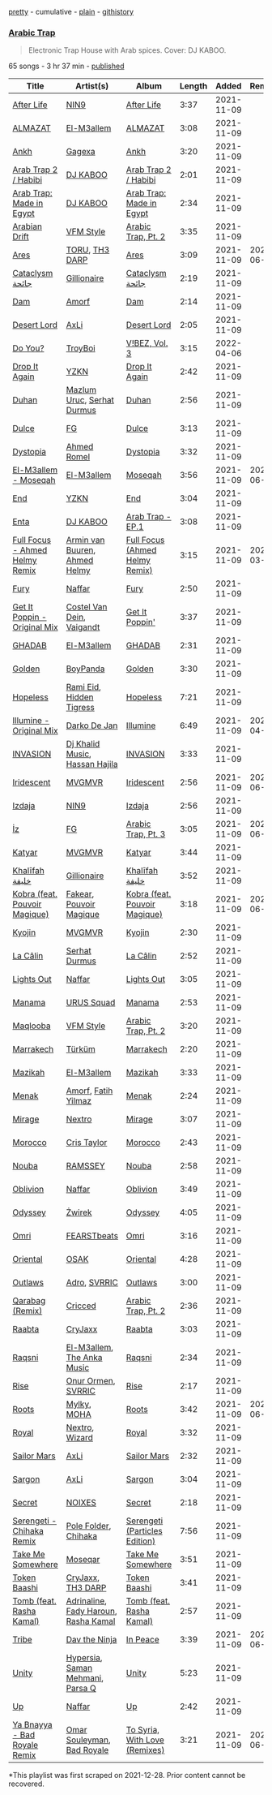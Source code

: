 [pretty](/playlists/pretty/37i9dQZF1DXcC6YLqj8ET8.md) - cumulative - [plain](/playlists/plain/37i9dQZF1DXcC6YLqj8ET8) - [githistory](https://github.githistory.xyz/mackorone/spotify-playlist-archive/blob/main/playlists/plain/37i9dQZF1DXcC6YLqj8ET8)

### [Arabic Trap](https://open.spotify.com/playlist/37i9dQZF1DXcC6YLqj8ET8)

> Electronic Trap House with Arab spices\. Cover: DJ KABOO.

65 songs - 3 hr 37 min - [published](https://open.spotify.com/playlist/47hjr70tGR1mvbCMqz6RSX)

| Title | Artist(s) | Album | Length | Added | Removed |
|---|---|---|---|---|---|
| [After Life](https://open.spotify.com/track/6f3C47PALxUOq7VjRSyx7M) | [NIN9](https://open.spotify.com/artist/0DJeag58upLxC4iA5Ju7MO) | [After Life](https://open.spotify.com/album/3mibBHWq5uBgzJnWGWtXgZ) | 3:37 | 2021-11-09 |  |
| [ALMAZAT](https://open.spotify.com/track/1l18f7daLQymXuUy6fQD6W) | [El\-M3allem](https://open.spotify.com/artist/7df2YdmQZRI6KvN3aowOMW) | [ALMAZAT](https://open.spotify.com/album/0s8UGDaOTmxfXDi1VAsowZ) | 3:08 | 2021-11-09 |  |
| [Ankh](https://open.spotify.com/track/4qg5zuCvEWTeOb3ON0qLuc) | [Gagexa](https://open.spotify.com/artist/5voQQxmOq6cYSOmXBHVg1y) | [Ankh](https://open.spotify.com/album/6Sz6N6aIGSh7R4pGfmVpD3) | 3:20 | 2021-11-09 |  |
| [Arab Trap 2 / Habibi](https://open.spotify.com/track/4tDlB4iuEuXaVOcDVh9N9v) | [DJ KABOO](https://open.spotify.com/artist/4XL8KSBe0v3k483R9Tv49Q) | [Arab Trap 2 / Habibi](https://open.spotify.com/album/2lItbZXFxyql2Y2brBCiba) | 2:01 | 2021-11-09 |  |
| [Arab Trap: Made in Egypt](https://open.spotify.com/track/2DBU3G7bYWcLKxKNtsXJ5h) | [DJ KABOO](https://open.spotify.com/artist/4XL8KSBe0v3k483R9Tv49Q) | [Arab Trap: Made in Egypt](https://open.spotify.com/album/2ZYdkTjXsKXajkPiwUTgQ7) | 2:34 | 2021-11-09 |  |
| [Arabian Drift](https://open.spotify.com/track/5qNdv1WPksgm2F87wzznPi) | [VFM Style](https://open.spotify.com/artist/4ulXFvFK1pjsKvk61NQtPF) | [Arabic Trap, Pt\. 2](https://open.spotify.com/album/3ssgRjMtcAE8F2pJhZ8MGk) | 3:35 | 2021-11-09 |  |
| [Ares](https://open.spotify.com/track/09Ltdtsh3FFIGAppCJj0HD) | [TORU](https://open.spotify.com/artist/7nKMI2etaVYFW6r9cTXKto), [TH3 DARP](https://open.spotify.com/artist/10W6SIbkGGVlY8yYrUxwmw) | [Ares](https://open.spotify.com/album/6ITmhXGA9NdbKI60F9N8Cx) | 3:09 | 2021-11-09 | 2022-06-29 |
| [Cataclysm جائحة](https://open.spotify.com/track/55DEy5jBZJcm75JpGZTlyC) | [Gillionaire](https://open.spotify.com/artist/74rsMLFnDYIf54HLWuKAty) | [Cataclysm جائحة](https://open.spotify.com/album/5cO6vLIAow8tq0YX4NiD4I) | 2:19 | 2021-11-09 |  |
| [Dam](https://open.spotify.com/track/0ptmm2MFQXuGjWTix8yx9K) | [Amorf](https://open.spotify.com/artist/235rIOpga6eYnAP03JD444) | [Dam](https://open.spotify.com/album/5I15j6rtNdviAPqcTQ5SJn) | 2:14 | 2021-11-09 |  |
| [Desert Lord](https://open.spotify.com/track/4is2MePvKHSLOLmCEjTT0L) | [AxLi](https://open.spotify.com/artist/2C0w7wd8qZseBpEtfYPL56) | [Desert Lord](https://open.spotify.com/album/2v5mYReoKsPOoG5QCSTDbK) | 2:05 | 2021-11-09 |  |
| [Do You?](https://open.spotify.com/track/0tAFy8LVdMQgW6A6Nq7olS) | [TroyBoi](https://open.spotify.com/artist/0tvpihdAsKiNnP6sWS3jUI) | [V!BEZ, Vol\. 3](https://open.spotify.com/album/6pT3v18olmBZkDTm6gj7eW) | 3:15 | 2022-04-06 |  |
| [Drop It Again](https://open.spotify.com/track/3PUjFJPKqz1j5MHV0MihsW) | [YZKN](https://open.spotify.com/artist/7mU3kpBBx4OCYdNJhjcKxy) | [Drop It Again](https://open.spotify.com/album/2DTyk0x1qem3lw71ZWVo9Q) | 2:42 | 2021-11-09 |  |
| [Duhan](https://open.spotify.com/track/1gAYsbY37gNkUVWKyHd7sb) | [Mazlum Uruc](https://open.spotify.com/artist/6SyaPdwoTrMGsWOsqeb5Av), [Serhat Durmus](https://open.spotify.com/artist/1R2iRWvuwwokMKGHirNGTD) | [Duhan](https://open.spotify.com/album/0iV9y3FuVHgqU6XH4PgGzc) | 2:56 | 2021-11-09 |  |
| [Dulce](https://open.spotify.com/track/6pROMUI7CBvoe6zhP85OjV) | [FG](https://open.spotify.com/artist/7dGG5t1lq8eRel7cRvLj0F) | [Dulce](https://open.spotify.com/album/01f58ABTNjb0quUNprou4v) | 3:13 | 2021-11-09 |  |
| [Dystopia](https://open.spotify.com/track/25N0bGioFvZgujpnpYH4qV) | [Ahmed Romel](https://open.spotify.com/artist/5hp5V0IfVuZWmYeUqomqEs) | [Dystopia](https://open.spotify.com/album/2OkBDPfWUdeDjsWumFazvZ) | 3:32 | 2021-11-09 |  |
| [El\-M3allem \- Moseqah](https://open.spotify.com/track/6G56HoNH8vgM5d0M8jmtSH) | [El\-M3allem](https://open.spotify.com/artist/7df2YdmQZRI6KvN3aowOMW) | [Moseqah](https://open.spotify.com/album/52xKCcZzaZZdgRuuHmaVlj) | 3:56 | 2021-11-09 | 2022-06-29 |
| [End](https://open.spotify.com/track/78NWG8vFrAehpsCJr1SLvq) | [YZKN](https://open.spotify.com/artist/7mU3kpBBx4OCYdNJhjcKxy) | [End](https://open.spotify.com/album/6fcDKqZrJxK5OnJwPPnMJj) | 3:04 | 2021-11-09 |  |
| [Enta](https://open.spotify.com/track/1mRSA7bk3iEvAyKLXHL7bi) | [DJ KABOO](https://open.spotify.com/artist/4XL8KSBe0v3k483R9Tv49Q) | [Arab Trap \- EP.1](https://open.spotify.com/album/3dQpnLxtGSzIRi7TEA8MzC) | 3:08 | 2021-11-09 |  |
| [Full Focus \- Ahmed Helmy Remix](https://open.spotify.com/track/0muZu4qXeGPTCsSw9Hglnc) | [Armin van Buuren](https://open.spotify.com/artist/0SfsnGyD8FpIN4U4WCkBZ5), [Ahmed Helmy](https://open.spotify.com/artist/00k5zSa7jWCoEZ0e6tly9m) | [Full Focus \(Ahmed Helmy Remix\)](https://open.spotify.com/album/2ShVJZSHGhDez4kiR5cqHa) | 3:15 | 2021-11-09 | 2022-03-19 |
| [Fury](https://open.spotify.com/track/7M5p4AmILcIdq6oGJuQd4f) | [Naffar](https://open.spotify.com/artist/3QIEbSFF0qzlYo0EDcr7r9) | [Fury](https://open.spotify.com/album/2yi1kgX5WPvyb6S37ujxDW) | 2:50 | 2021-11-09 |  |
| [Get It Poppin \- Original Mix](https://open.spotify.com/track/0slgFvDaJE9xxF0IXQoe81) | [Costel Van Dein](https://open.spotify.com/artist/2yA021LnprERtbeHcjAquF), [Vaigandt](https://open.spotify.com/artist/2Yg9H6o3ge1uOiq3o4xLRk) | [Get It Poppin'](https://open.spotify.com/album/0sZMAjVIVLwP8sg5ptuh81) | 3:37 | 2021-11-09 |  |
| [GHADAB](https://open.spotify.com/track/5xY9zklrXn7jmdJYJIXQDU) | [El\-M3allem](https://open.spotify.com/artist/7df2YdmQZRI6KvN3aowOMW) | [GHADAB](https://open.spotify.com/album/3CJnkIETq3FgJVHyfSSQZG) | 2:31 | 2021-11-09 |  |
| [Golden](https://open.spotify.com/track/6gItxgLiMUYV5n3ityPec4) | [BoyPanda](https://open.spotify.com/artist/5ef7ha77ippshsIdZzGnaN) | [Golden](https://open.spotify.com/album/214Aa5BZhPB2AUbXmBx59S) | 3:30 | 2021-11-09 |  |
| [Hopeless](https://open.spotify.com/track/1y8M13DKjsyJtyuQadwQmV) | [Rami Eid](https://open.spotify.com/artist/4fQqnIuVrFLegT0pBmZ5fm), [Hidden Tigress](https://open.spotify.com/artist/53ZEdEG4hThZtzjhfQRHEu) | [Hopeless](https://open.spotify.com/album/3fU4JzytCzFvYJ1QAaC5GS) | 7:21 | 2021-11-09 |  |
| [Illumine \- Original Mix](https://open.spotify.com/track/3HvRFELeWQ5ib6G5w9wvJi) | [Darko De Jan](https://open.spotify.com/artist/4JMknrStbwkcRZavaIEjrA) | [Illumine](https://open.spotify.com/album/2eLdRmXRzyfdL2oXIT0qNH) | 6:49 | 2021-11-09 | 2022-04-07 |
| [INVASION](https://open.spotify.com/track/32ab08QJ6UyJKqtCZNqiTh) | [Dj Khalid Music](https://open.spotify.com/artist/5iu1vM00YZHexw3A8dCdkt), [Hassan Hajila](https://open.spotify.com/artist/5HOFVs3MrexrlD9Vgapn54) | [INVASION](https://open.spotify.com/album/2zua6hf4PwprRmsUaS1ooj) | 3:33 | 2021-11-09 |  |
| [Iridescent](https://open.spotify.com/track/6mPv3AEn0hX8BK1NjQlrIh) | [MVGMVR](https://open.spotify.com/artist/4awPepWH6Qom61mJvUCe3u) | [Iridescent](https://open.spotify.com/album/0lx0Z2R9v6IAeEkn41YXig) | 2:56 | 2021-11-09 | 2022-06-29 |
| [Izdaja](https://open.spotify.com/track/2oUAGVmjS4FMaHKxa7KQDh) | [NIN9](https://open.spotify.com/artist/0DJeag58upLxC4iA5Ju7MO) | [Izdaja](https://open.spotify.com/album/4JHBVlegmR6YPQxnGKuSTA) | 2:56 | 2021-11-09 |  |
| [İz](https://open.spotify.com/track/4FvTKZ0ZTuHcj9QZfWKlC9) | [FG](https://open.spotify.com/artist/7dGG5t1lq8eRel7cRvLj0F) | [Arabic Trap, Pt\. 3](https://open.spotify.com/album/3G3Ze4AlL2KMmbx4s19e9v) | 3:05 | 2021-11-09 | 2022-06-25 |
| [Katyar](https://open.spotify.com/track/3CrDFdN7MKM3Mx9T3znBts) | [MVGMVR](https://open.spotify.com/artist/4awPepWH6Qom61mJvUCe3u) | [Katyar](https://open.spotify.com/album/5DYELPV7UQqMHVJ4JxaYhQ) | 3:44 | 2021-11-09 |  |
| [Khalīfah خليفة](https://open.spotify.com/track/6Tug6cAjUEfmKJvvrJcauP) | [Gillionaire](https://open.spotify.com/artist/74rsMLFnDYIf54HLWuKAty) | [Khalīfah خليفة](https://open.spotify.com/album/69U97qF3lUP5SUFSwzkbIV) | 3:52 | 2021-11-09 |  |
| [Kobra \(feat\. Pouvoir Magique\)](https://open.spotify.com/track/6JTUikvtPRHUhcg0K3eXid) | [Fakear](https://open.spotify.com/artist/4eFImh8D3F15dtZk0JQlpT), [Pouvoir Magique](https://open.spotify.com/artist/6jOzYw2JWxujmMIwwiAaEA) | [Kobra \(feat\. Pouvoir Magique\)](https://open.spotify.com/album/3TOeBRsAVOjxnP2bGU5aWx) | 3:18 | 2021-11-09 | 2022-06-08 |
| [Kyojin](https://open.spotify.com/track/3G6fFwzSObu9BS5XhkJzWA) | [MVGMVR](https://open.spotify.com/artist/4awPepWH6Qom61mJvUCe3u) | [Kyojin](https://open.spotify.com/album/4YQ0JrLRfkX96ssIe2mylq) | 2:30 | 2021-11-09 |  |
| [La Câlin](https://open.spotify.com/track/4wm54RgVLbAtk5v4A9I9x5) | [Serhat Durmus](https://open.spotify.com/artist/1R2iRWvuwwokMKGHirNGTD) | [La Câlin](https://open.spotify.com/album/1OzQ5JSUO7UqTeCgtzIrpH) | 2:52 | 2021-11-09 |  |
| [Lights Out](https://open.spotify.com/track/7DKBMH4BQ18GAWYtqpjGhE) | [Naffar](https://open.spotify.com/artist/3QIEbSFF0qzlYo0EDcr7r9) | [Lights Out](https://open.spotify.com/album/0y2PgWYSdanYnwxSmIW64U) | 3:05 | 2021-11-09 |  |
| [Manama](https://open.spotify.com/track/2IiNgBjUpVl06PPgjhTP2x) | [URUS Squad](https://open.spotify.com/artist/2bRnKEAk11EOei6FppGcto) | [Manama](https://open.spotify.com/album/585HAjkmk1LL2ceEdzOCQm) | 2:53 | 2021-11-09 |  |
| [Maqlooba](https://open.spotify.com/track/2APpdfoLJELmv3sh8T4Ve8) | [VFM Style](https://open.spotify.com/artist/4ulXFvFK1pjsKvk61NQtPF) | [Arabic Trap, Pt\. 2](https://open.spotify.com/album/3ssgRjMtcAE8F2pJhZ8MGk) | 3:20 | 2021-11-09 |  |
| [Marrakech](https://open.spotify.com/track/42bzfcGVgYcpjo2kebQZXh) | [Türküm](https://open.spotify.com/artist/6OmEJA1myxyRYNgU016xHY) | [Marrakech](https://open.spotify.com/album/7xQd6Ieb1fD6prQWJyOGbv) | 2:20 | 2021-11-09 |  |
| [Mazikah](https://open.spotify.com/track/0fkbXZEqvcaJipXpgsKXBn) | [El\-M3allem](https://open.spotify.com/artist/7df2YdmQZRI6KvN3aowOMW) | [Mazikah](https://open.spotify.com/album/1N4z2tg7JhxoUqjNn7pJIt) | 3:33 | 2021-11-09 |  |
| [Menak](https://open.spotify.com/track/2Mma8mPkMGvFljxKORvySU) | [Amorf](https://open.spotify.com/artist/235rIOpga6eYnAP03JD444), [Fatih Yilmaz](https://open.spotify.com/artist/0lxzzzW6U4V4vfRnsl4Z9n) | [Menak](https://open.spotify.com/album/3OAa3rZQFhA37EPn9mGMic) | 2:24 | 2021-11-09 |  |
| [Mirage](https://open.spotify.com/track/7mjsDtb6oMFXi6IL069UED) | [Nextro](https://open.spotify.com/artist/6Y63ciwphfXsHoWQOur7gq) | [Mirage](https://open.spotify.com/album/4XLJx1Q55pQ80Pp0krcLlb) | 3:07 | 2021-11-09 |  |
| [Morocco](https://open.spotify.com/track/19pxMtNvRkNPYqoaCtCR5l) | [Cris Taylor](https://open.spotify.com/artist/35IHRUK5Kx426lQ2KeIB0o) | [Morocco](https://open.spotify.com/album/1kP5zGZ3TdujqaBRgzp3FQ) | 2:43 | 2021-11-09 |  |
| [Nouba](https://open.spotify.com/track/1mlJgASSQPfbhryiYlgbTg) | [RAMSSEY](https://open.spotify.com/artist/7etLZ7TIK2RgDuArlZfCRk) | [Nouba](https://open.spotify.com/album/4rwwa6ZVK3K8MuGbopfXi7) | 2:58 | 2021-11-09 |  |
| [Oblivion](https://open.spotify.com/track/03Rac7rITePpSgheEsFoMz) | [Naffar](https://open.spotify.com/artist/3QIEbSFF0qzlYo0EDcr7r9) | [Oblivion](https://open.spotify.com/album/396e5sssz75hqSyu6lg2BH) | 3:49 | 2021-11-09 |  |
| [Odyssey](https://open.spotify.com/track/2R2H8r2X1MCJFvvLx6DYZy) | [Żwirek](https://open.spotify.com/artist/4PCOizPKIqh6TnlGcx3mDb) | [Odyssey](https://open.spotify.com/album/4z1b97XrbtSt3iz5qgwBfJ) | 4:05 | 2021-11-09 |  |
| [Omri](https://open.spotify.com/track/33XbI355jYdBpCabA0wp6U) | [FEARSTbeats](https://open.spotify.com/artist/4MhTe1Q9Y811m4EjaTbf2w) | [Omri](https://open.spotify.com/album/56vp0qNFa0zIsdW7D2iaUL) | 3:16 | 2021-11-09 |  |
| [Oriental](https://open.spotify.com/track/1C3PeqYtCFVFxUBdFZoxeT) | [OSAK](https://open.spotify.com/artist/7E52EFOelXp541PpFcbtrf) | [Oriental](https://open.spotify.com/album/3L45kcBwrsdrjQDiNdHEqk) | 4:28 | 2021-11-09 |  |
| [Outlaws](https://open.spotify.com/track/3BUFuwaRaRDc2GIKNVkwmI) | [Adro](https://open.spotify.com/artist/10a0MPE26mGGv05Exvb1uN), [SVRRIC](https://open.spotify.com/artist/0itkMyNqHAzIlNwOmmET1E) | [Outlaws](https://open.spotify.com/album/3VqqDh5hse1mGK6Vi7HMxV) | 3:00 | 2021-11-09 |  |
| [Qarabag \(Remix\)](https://open.spotify.com/track/6AyqrV9DSKFmEqZxjjnh7E) | [Cricced](https://open.spotify.com/artist/535cving7nSQvOkrzJSKFy) | [Arabic Trap, Pt\. 2](https://open.spotify.com/album/3ssgRjMtcAE8F2pJhZ8MGk) | 2:36 | 2021-11-09 |  |
| [Raabta](https://open.spotify.com/track/2IEzElQ5KAtXDoJAGixG2R) | [CryJaxx](https://open.spotify.com/artist/4FidvjA9dxE6bhpHGC6ns9) | [Raabta](https://open.spotify.com/album/3V1Oc07lftQBCVzijCE01A) | 3:03 | 2021-11-09 |  |
| [Raqsni](https://open.spotify.com/track/0sVmHjhJDCR8BCh2dwWRjb) | [El\-M3allem](https://open.spotify.com/artist/7df2YdmQZRI6KvN3aowOMW), [The Anka Music](https://open.spotify.com/artist/5YXi3lEh6AvClD3yzgsRdR) | [Raqsni](https://open.spotify.com/album/3SnQhoe2qBBiB8k9ZFUbde) | 2:34 | 2021-11-09 |  |
| [Rise](https://open.spotify.com/track/06VL0LPGJodM9Kq7j2mpcu) | [Onur Ormen](https://open.spotify.com/artist/45YI93cvo54OYOBHiNI9zL), [SVRRIC](https://open.spotify.com/artist/0itkMyNqHAzIlNwOmmET1E) | [Rise](https://open.spotify.com/album/6TfsBtepltkzcQIKSSkXnF) | 2:17 | 2021-11-09 |  |
| [Roots](https://open.spotify.com/track/1yRyJyB90a0YiaogagFXfx) | [Mylky](https://open.spotify.com/artist/1z4ZloK1NRO7W0Dp10G5k2), [MOHA](https://open.spotify.com/artist/3BIZZwkg3BMGyVkwROZ5qK) | [Roots](https://open.spotify.com/album/0IbRugL7qPDVyD2AmWNhmk) | 3:42 | 2021-11-09 | 2022-06-28 |
| [Royal](https://open.spotify.com/track/4M92m8y6WXm0xHzWBY3tJJ) | [Nextro](https://open.spotify.com/artist/6Y63ciwphfXsHoWQOur7gq), [Wizard](https://open.spotify.com/artist/0tCxvv05YgEzpyn3uIA7iM) | [Royal](https://open.spotify.com/album/4egsetbw3T8yB4eT39kHkY) | 3:32 | 2021-11-09 |  |
| [Sailor Mars](https://open.spotify.com/track/38n8scVMRubWOn1rIN2hfr) | [AxLi](https://open.spotify.com/artist/2C0w7wd8qZseBpEtfYPL56) | [Sailor Mars](https://open.spotify.com/album/4Ql6PbVf1kgd4g22lWdgf7) | 2:32 | 2021-11-09 |  |
| [Sargon](https://open.spotify.com/track/4BLFw6EbBWHvKe7uTokPe5) | [AxLi](https://open.spotify.com/artist/2C0w7wd8qZseBpEtfYPL56) | [Sargon](https://open.spotify.com/album/1UmnrooK6HERWjfZsPbSDl) | 3:04 | 2021-11-09 |  |
| [Secret](https://open.spotify.com/track/3pssrlLEYML2bdUvvfTc3B) | [NOIXES](https://open.spotify.com/artist/4YeITwoqeIks45gELm488B) | [Secret](https://open.spotify.com/album/2YYYXlp6a5nga72Qaf5TOH) | 2:18 | 2021-11-09 |  |
| [Serengeti \- Chihaka Remix](https://open.spotify.com/track/4OdRW0NHk3YEomB1yQvcUz) | [Pole Folder](https://open.spotify.com/artist/6wRhh29ZNdh6Aq8nKd4aDr), [Chihaka](https://open.spotify.com/artist/7FRiCnyEVWqX5TywH7p622) | [Serengeti \(Particles Edition\)](https://open.spotify.com/album/2iNIwGPgRMHJR2256l23GH) | 7:56 | 2021-11-09 |  |
| [Take Me Somewhere](https://open.spotify.com/track/2QrmjU8xddWZMy1OVYWEwa) | [Moseqar](https://open.spotify.com/artist/5fHVckjK8GV0abZUYPt3kH) | [Take Me Somewhere](https://open.spotify.com/album/3hm9SMWeXuKiSxmXoSklA1) | 3:51 | 2021-11-09 |  |
| [Token Baashi](https://open.spotify.com/track/39qUZ7zIlDXziDOvRE2UCN) | [CryJaxx](https://open.spotify.com/artist/4FidvjA9dxE6bhpHGC6ns9), [TH3 DARP](https://open.spotify.com/artist/10W6SIbkGGVlY8yYrUxwmw) | [Token Baashi](https://open.spotify.com/album/0C2K0s3mOC7lvSoCRWmb9f) | 3:41 | 2021-11-09 |  |
| [Tomb \(feat\. Rasha Kamal\)](https://open.spotify.com/track/4Ilhu67UnrkeG5gtGytsij) | [Adrinaline](https://open.spotify.com/artist/3v3DkyxS6vk3Je2Uk1unJn), [Fady Haroun](https://open.spotify.com/artist/1D2jk1MgsTms2iiJgNRXdV), [Rasha Kamal](https://open.spotify.com/artist/5iLDAAxXFGVIrUO0l77i8X) | [Tomb \(feat\. Rasha Kamal\)](https://open.spotify.com/album/4CxRw7HbgNHvzU3aomYs7J) | 2:57 | 2021-11-09 |  |
| [Tribe](https://open.spotify.com/track/3A1fJKVctpV28WnnW5xOsX) | [Dav the Ninja](https://open.spotify.com/artist/0Ddd55lzvz41th2dA7Limg) | [In Peace](https://open.spotify.com/album/6c1b7pIkqXWuE5HqGOXj7p) | 3:39 | 2021-11-09 | 2022-06-29 |
| [Unity](https://open.spotify.com/track/21YIVa2yIkwPXAQ7HxheUF) | [Hypersia](https://open.spotify.com/artist/0J7xP06wlFNZdFuSyev5jp), [Saman Mehmani](https://open.spotify.com/artist/37E7gpurZftsqEvqXkflz6), [Parsa Q](https://open.spotify.com/artist/3zmGD72DUHMMrySR1cnGZZ) | [Unity](https://open.spotify.com/album/62S1qNPlGk3XgbeeTFckkN) | 5:23 | 2021-11-09 |  |
| [Up](https://open.spotify.com/track/3aQ1FibqovngIl7WmQYgWC) | [Naffar](https://open.spotify.com/artist/3QIEbSFF0qzlYo0EDcr7r9) | [Up](https://open.spotify.com/album/40FRIOXfDACAYFUMrygBxW) | 2:42 | 2021-11-09 |  |
| [Ya Bnayya \- Bad Royale Remix](https://open.spotify.com/track/54w6HSR0vBATL3XLN6KW7K) | [Omar Souleyman](https://open.spotify.com/artist/11dMqVZY4PHgVL80tejvHK), [Bad Royale](https://open.spotify.com/artist/7kHe4uFK1KQFqMRP7td4mS) | [To Syria, With Love \(Remixes\)](https://open.spotify.com/album/62vdZUBIHbEDWjphdWj0og) | 3:21 | 2021-11-09 | 2022-06-16 |

\*This playlist was first scraped on 2021-12-28. Prior content cannot be recovered.
